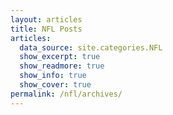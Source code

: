 ```yaml
---
layout: articles
title: NFL Posts
articles:
  data_source: site.categories.NFL
  show_excerpt: true
  show_readmore: true
  show_info: true
  show_cover: true
permalink: /nfl/archives/
---
```

